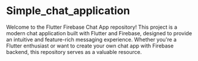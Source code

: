 # Simple_chat_application
Welcome to the Flutter Firebase Chat App repository! This project is a modern chat application built with Flutter and Firebase, designed to provide an intuitive and feature-rich messaging experience. Whether you're a Flutter enthusiast or want to create your own chat app with Firebase backend, this repository serves as a valuable resource.
